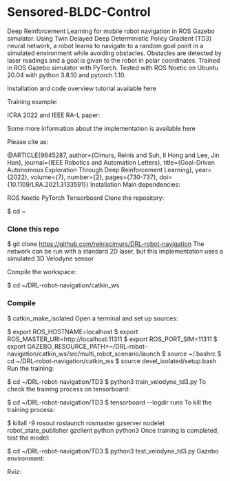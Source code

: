 # Sensored-BLDC-Control
Deep Reinforcement Learning for mobile robot navigation in ROS Gazebo simulator. Using Twin Delayed Deep Deterministic Policy Gradient (TD3) neural network, a robot learns to navigate to a random goal point in a simulated environment while avoiding obstacles. Obstacles are detected by laser readings and a goal is given to the robot in polar coordinates. Trained in ROS Gazebo simulator with PyTorch. Tested with ROS Noetic on Ubuntu 20.04 with python 3.8.10 and pytorch 1.10.

Installation and code overview tutorial available here

Training example:



ICRA 2022 and IEEE RA-L paper:

Some more information about the implementation is available here

Please cite as:

@ARTICLE{9645287,
  author={Cimurs, Reinis and Suh, Il Hong and Lee, Jin Han},
  journal={IEEE Robotics and Automation Letters}, 
  title={Goal-Driven Autonomous Exploration Through Deep Reinforcement Learning}, 
  year={2022},
  volume={7},
  number={2},
  pages={730-737},
  doi={10.1109/LRA.2021.3133591}}
Installation
Main dependencies:

ROS Noetic
PyTorch
Tensorboard
Clone the repository:

$ cd ~
### Clone this repo
$ git clone https://github.com/reiniscimurs/DRL-robot-navigation
The network can be run with a standard 2D laser, but this implementation uses a simulated 3D Velodyne sensor

Compile the workspace:

$ cd ~/DRL-robot-navigation/catkin_ws
### Compile
$ catkin_make_isolated
Open a terminal and set up sources:

$ export ROS_HOSTNAME=localhost
$ export ROS_MASTER_URI=http://localhost:11311
$ export ROS_PORT_SIM=11311
$ export GAZEBO_RESOURCE_PATH=~/DRL-robot-navigation/catkin_ws/src/multi_robot_scenario/launch
$ source ~/.bashrc
$ cd ~/DRL-robot-navigation/catkin_ws
$ source devel_isolated/setup.bash
Run the training:

$ cd ~/DRL-robot-navigation/TD3
$ python3 train_velodyne_td3.py
To check the training process on tensorboard:

$ cd ~/DRL-robot-navigation/TD3
$ tensorboard --logdir runs
To kill the training process:

$ killall -9 rosout roslaunch rosmaster gzserver nodelet robot_state_publisher gzclient python python3
Once training is completed, test the model:

$ cd ~/DRL-robot-navigation/TD3
$ python3 test_velodyne_td3.py
Gazebo environment:



Rviz:


